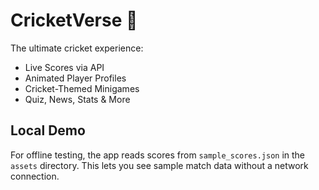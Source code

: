 # CricketVerse 🏏
The ultimate cricket experience:
- Live Scores via API
- Animated Player Profiles
- Cricket-Themed Minigames
- Quiz, News, Stats & More

## Local Demo

For offline testing, the app reads scores from `sample_scores.json` in the `assets` directory. This lets you see sample match data without a network connection.
